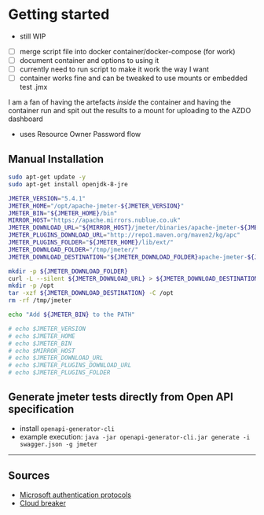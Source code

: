 # Getting started

- still WIP

- [ ] merge script file into docker container/docker-compose (for work)
- [ ] document container and options to using it
- [ ] currently need to run script to make it work the way I want
- [ ] container works fine and can be tweaked to use mounts or embedded test .jmx

I am a fan of having the artefacts _inside_ the container and having the container run and spit out the results to a mount for uploading to the AZDO dashboard

- uses Resource Owner Password flow

## Manual Installation

```bash
sudo apt-get update -y
sudo apt-get install openjdk-8-jre

JMETER_VERSION="5.4.1"
JMETER_HOME="/opt/apache-jmeter-${JMETER_VERSION}"
JMETER_BIN="${JMETER_HOME}/bin"
MIRROR_HOST="https://apache.mirrors.nublue.co.uk"
JMETER_DOWNLOAD_URL="${MIRROR_HOST}/jmeter/binaries/apache-jmeter-${JMETER_VERSION}.tgz"
JMETER_PLUGINS_DOWNLOAD_URL="http://repo1.maven.org/maven2/kg/apc"
JMETER_PLUGINS_FOLDER="${JMETER_HOME}/lib/ext/"
JMETER_DOWNLOAD_FOLDER="/tmp/jmeter/"
JMETER_DOWNLOAD_DESTINATION="${JMETER_DOWNLOAD_FOLDER}apache-jmeter-${JMETER_VERSION}.tgz"

mkdir -p ${JMETER_DOWNLOAD_FOLDER}
curl -L --silent ${JMETER_DOWNLOAD_URL} > ${JMETER_DOWNLOAD_DESTINATION}
mkdir -p /opt
tar -xzf ${JMETER_DOWNLOAD_DESTINATION} -C /opt
rm -rf /tmp/jmeter

echo "Add ${JMETER_BIN} to the PATH"

# echo $JMETER_VERSION
# echo $JMETER_HOME
# echo $JMETER_BIN
# echo $MIRROR_HOST
# echo $JMETER_DOWNLOAD_URL
# echo $JMETER_PLUGINS_DOWNLOAD_URL
# echo $JMETER_PLUGINS_FOLDER
```

## Generate jmeter tests directly from Open API specification

- install `openapi-generator-cli` 
- example execution: `java -jar openapi-generator-cli.jar generate -i swagger.json -g jmeter`

---

## Sources

- [Microsoft authentication protocols](https://docs.microsoft.com/en-us/azure/active-directory/develop/v2-oauth-ropc)
- [Cloud breaker](https://cloudbreaker.home.blog/2019/05/09/jmeter-load-testing-oauth2-secured-rest-service/)